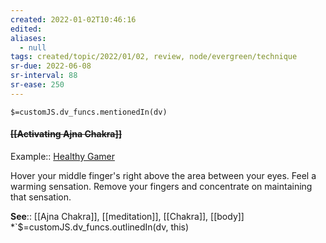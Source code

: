 ```yaml
---
created: 2022-01-02T10:46:16
edited: 
aliases:
  - null
tags: created/topic/2022/01/02, review, node/evergreen/technique
sr-due: 2022-06-08
sr-interval: 88
sr-ease: 250
---
```

`$=customJS.dv_funcs.mentionedIn(dv)`

#### <s class="topic-title">[[Activating Ajna Chakra]]</s> 

Example:: [Healthy Gamer](https://coaching.healthygamer.gg/guide/lessons/knowledge-and-the-mind/meditations/activating-ajna-chakra)

Hover your middle finger's right above the area between your eyes. Feel a warming sensation. Remove your fingers and concentrate on maintaining that sensation.

**See**:: [[Ajna Chakra]], [[meditation]], [[Chakra]], [[body]]
*`$=customJS.dv_funcs.outlinedIn(dv, this)
